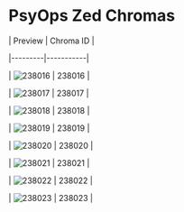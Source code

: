 # PsyOps Zed Chromas


| Preview | Chroma ID |

|---------|-----------|

| ![238016](https://raw.communitydragon.org/latest/plugins/rcp-be-lol-game-data/global/default/v1/champion-chroma-images/238/238016.png) | 238016 |

| ![238017](https://raw.communitydragon.org/latest/plugins/rcp-be-lol-game-data/global/default/v1/champion-chroma-images/238/238017.png) | 238017 |

| ![238018](https://raw.communitydragon.org/latest/plugins/rcp-be-lol-game-data/global/default/v1/champion-chroma-images/238/238018.png) | 238018 |

| ![238019](https://raw.communitydragon.org/latest/plugins/rcp-be-lol-game-data/global/default/v1/champion-chroma-images/238/238019.png) | 238019 |

| ![238020](https://raw.communitydragon.org/latest/plugins/rcp-be-lol-game-data/global/default/v1/champion-chroma-images/238/238020.png) | 238020 |

| ![238021](https://raw.communitydragon.org/latest/plugins/rcp-be-lol-game-data/global/default/v1/champion-chroma-images/238/238021.png) | 238021 |

| ![238022](https://raw.communitydragon.org/latest/plugins/rcp-be-lol-game-data/global/default/v1/champion-chroma-images/238/238022.png) | 238022 |

| ![238023](https://raw.communitydragon.org/latest/plugins/rcp-be-lol-game-data/global/default/v1/champion-chroma-images/238/238023.png) | 238023 |